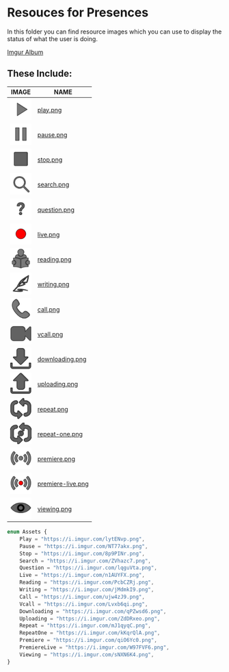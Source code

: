 # Resouces for Presences

In this folder you can find resource images which you can use to display the status of what the user is doing.

[Imgur Album](https://imgur.com/a/5heP8LE)

## These Include:

| IMAGE                                                                                 | NAME                                   |
| ------------------------------------------------------------------------------------- | -------------------------------------- |
| <img src="play.png" style="background: black;" height="50px">                         | [play.png](play.png)                   |
| <img src="pause.png" style="background-color: rgba(0,0,0,25);" height="50px">         | [pause.png](pause.png)                 |
| <img src="stop.png" style="background-color: rgba(0,0,0,25);" height="50px">          | [stop.png](stop.png)                   |
| <img src="search.png" style="background-color: rgba(0,0,0,25);" height="50px">        | [search.png](search.png)               |
| <img src="question.png" style="background-color: rgba(0,0,0,25);" height="50px">      | [question.png](question.png)           |
| <img src="live.png" style="background-color: rgba(0,0,0,25);" height="50px">          | [live.png](live.png)                   |
| <img src="reading.png" style="background-color: rgba(0,0,0,25);" height="50px">       | [reading.png](reading.png)             |
| <img src="writing.png" style="background-color: rgba(0,0,0,25);" height="50px">       | [writing.png](writing.png)             |
| <img src="call.png" style="background-color: rgba(0,0,0,25);" height="50px">          | [call.png](call.png)                   |
| <img src="vcall.png" style="background-color: rgba(0,0,0,25);" height="50px">         | [vcall.png](vcall.png)                 |
| <img src="downloading.png" style="background-color: rgba(0,0,0,25);" height="50px">   | [downloading.png](downloading.png)     |
| <img src="uploading.png" style="background-color: rgba(0,0,0,25);" height="50px">     | [uploading.png](uploading.png)         |
| <img src="repeat.png" style="background-color: rgba(0,0,0,25);" height="50px">        | [repeat.png](repeat.png)               |
| <img src="repeat-one.png" style="background-color: rgba(0,0,0,25);" height="50px">    | [repeat-one.png](repeat-one.png)       |
| <img src="premiere.png" style="background-color: rgba(0,0,0,25);" height="50px">      | [premiere.png](premiere.png)           |
| <img src="premiere-live.png" style="background-color: rgba(0,0,0,25);" height="50px"> | [premiere-live.png](premiere-live.png) |
| <img src="viewing.png" style="background-color: rgba(0,0,0,25);" height="50px"> | [viewing.png](viewing.png) |

```ts
enum Assets {
	Play = "https://i.imgur.com/lytENvp.png",
	Pause = "https://i.imgur.com/NT77akx.png",
	Stop = "https://i.imgur.com/8p9PINr.png",
	Search = "https://i.imgur.com/ZVhazc7.png",
	Question = "https://i.imgur.com/lqguVta.png",
	Live = "https://i.imgur.com/n1AUYFX.png",
	Reading = "https://i.imgur.com/PcbCZRj.png",
	Writing = "https://i.imgur.com/jMdmkI9.png",
	Call = "https://i.imgur.com/ujw4zJ9.png",
	Vcall = "https://i.imgur.com/Lvxb6qi.png",
	Downloading = "https://i.imgur.com/qPZwsd6.png",
	Uploading = "https://i.imgur.com/ZdDRxeo.png",
	Repeat = "https://i.imgur.com/mJ1qyqC.png",
	RepeatOne = "https://i.imgur.com/kKqrQlA.png",
	Premiere = "https://i.imgur.com/qiO6Yc0.png",
	PremiereLive = "https://i.imgur.com/W97FVF6.png",
	Viewing = "https://i.imgur.com/sNXN6K4.png",
}
```